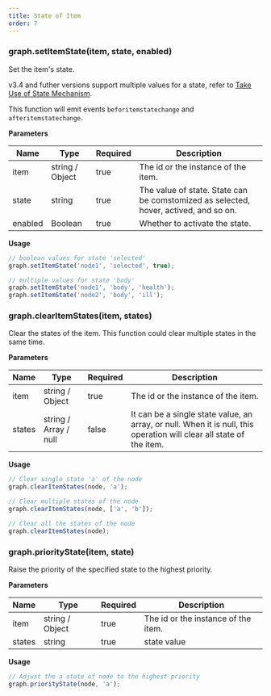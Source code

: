 ```yaml
---
title: State of Item
order: 7
---
```


### graph.setItemState(item, state, enabled)

Set the item's state.

v3.4 and futher versions support multiple values for a state, refer to [Take Use of State Mechanism](/en/docs/manual/middle/states/state-new).

This function will emit events `beforitemstatechange` and `afteritemstatechange`.

**Parameters**

| Name | Type | Required | Description |
| --- | --- | --- | --- |
| item | string / Object | true | The id or the instance of the item. |
| state | string | true | The value of state. State can be comstomized as selected, hover, actived, and so on. |
| enabled | Boolean | true | Whether to activate the state. |

**Usage**

```javascript
// boolean values for state 'selected'
graph.setItemState('node1', 'selected', true);

// multiple values for state 'body'
graph.setItemState('node1', 'body', 'health');
graph.setItemState('node2', 'body', 'ill');
```

### graph.clearItemStates(item, states)

Clear the states of the item. This function could clear multiple states in the same time.

**Parameters**

| Name | Type | Required | Description |
| --- | --- | --- | --- |
| item | string / Object | true | The id or the instance of the item. |
| states | string / Array / null  | false | It can be a single state value, an array, or null. When it is null, this operation will clear all state of the item. |

**Usage**

```javascript
// Clear single state 'a' of the node
graph.clearItemStates(node, 'a');

// Clear multiple states of the node
graph.clearItemStates(node, ['a', 'b']);

// Clear all the states of the node
graph.clearItemStates(node);
```

### graph.priorityState(item, state)

Raise the priority of the specified state to the highest priority.

**Parameters**

| Name | Type | Required | Description |
| ------ | --------------------- | -------- | ---------------------------------------- |
| item   | string / Object       | true     | The id or the instance of the item.         |
| states | string | true    | state value |

**Usage**

```javascript
// Adjust the a state of node to the highest priority
graph.priorityState(node, 'a');
```
